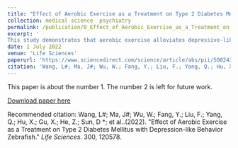 ```yaml
---
title: "Effect of Aerobic Exercise as a Treatment on Type 2 Diabetes Mellitus with Depression-like Behavior Zebrafish"
collection: medical science  psychiatry
permalink: /publication/0_Effect_of_Aerobic_Exercise_as_a_Treatment_on_Type_2_Diabetes_Mellitus_with_Depression-like_Behavior_Zebrafish
excerpt: '
This study demonstrates that aerobic exercise alleviates depressive-like behavior in zebrafish models of type 2 diabetes mellitus by reducing inflammation and modulating antidepressant biomarkers, supporting its use in treating comorbid depression in T2DM patients.'
date: 1 July 2022
venue: 'Life Sciences'
paperurl: 'https://www.sciencedirect.com/science/article/abs/pii/S0024320522002788?via%3Dihub'
citation: 'Wang, L#; Ma, J#; Wu, W.; Fang, Y.; Liu, F.; Yang, Q.; Hu, X.; Gu, X.; He, Z.; Sun, D *; et al..(2022). &quot;Effect of Aerobic Exercise as a Treatment on Type 2 Diabetes Mellitus with Depression-like Behavior Zebrafish.&quot; <i>Life Sciences</i>. 300, 120578.'
---
```

This paper is about the number 1. The number 2 is left for future work.

[Download paper here](https://www.sciencedirect.com/science/article/abs/pii/S0024320522002788?via%3Dihub)


Recommended citation: Wang, L#; Ma, J#; Wu, W.; Fang, Y.; Liu, F.; Yang, Q.; Hu, X.; Gu, X.; He, Z.; Sun, D *; et al..(2022). &quot;Effect of Aerobic Exercise as a Treatment on Type 2 Diabetes Mellitus with Depression-like Behavior Zebrafish.&quot; <i>Life Sciences</i>. 300, 120578.
